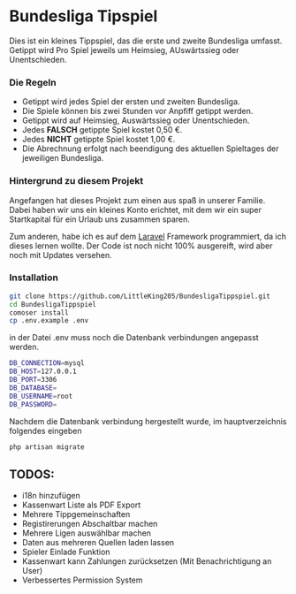 # Bundesliga Tipspiel
Dies ist ein kleines Tippspiel, das die erste und zweite Bundesliga umfasst. Getippt wird Pro Spiel jeweils um Heimsieg, AUswärtssieg oder Unentschieden.

### Die Regeln
- Getippt wird jedes Spiel der ersten und zweiten Bundesliga.
- Die Spiele können bis zwei Stunden vor Anpfiff getippt werden.
- Getippt wird auf Heimsieg, Auswärtssieg oder Unentschieden.
- Jedes __FALSCH__ getippte Spiel kostet 0,50 €.
- Jedes __NICHT__ getippte Spiel kostet 1,00 €.
- Die Abrechnung erfolgt nach beendigung des aktuellen Spieltages der jeweiligen Bundesliga.

### Hintergrund zu diesem Projekt
Angefangen hat dieses Projekt zum einen aus spaß in unserer Familie. Dabei haben wir uns ein kleines Konto erichtet, mit dem wir ein super Startkapital für ein Urlaub uns zusammen sparen.

Zum anderen, habe ich es auf dem [Laravel](https://laravel.com/) Framework programmiert, da ich dieses lernen wollte. Der Code ist noch nicht 100% ausgereift, wird aber noch mit Updates versehen.

### Installation

```bash
git clone https://github.com/LittleKing205/BundesligaTippspiel.git
cd BundesligaTippspiel
comoser install
cp .env.example .env
```
in der Datei .env muss noch die Datenbank verbindungen angepasst werden.
```bash
DB_CONNECTION=mysql
DB_HOST=127.0.0.1
DB_PORT=3306
DB_DATABASE=
DB_USERNAME=root
DB_PASSWORD=
```
Nachdem die Datenbank verbindung hergestellt wurde, im hauptverzeichnis folgendes eingeben
```bash
php artisan migrate
```


## TODOS:
- i18n hinzufügen
- Kassenwart Liste als PDF Export
- Mehrere Tippgemeinschaften
- Registirerungen Abschaltbar machen
- Mehrere Ligen auswählbar machen
- Daten aus mehreren Quellen laden lassen
- Spieler Einlade Funktion
- Kassenwart kann Zahlungen zurücksetzen (Mit Benachrichtigung an User)
- Verbessertes Permission System
